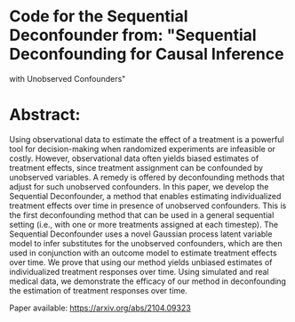 # Code for the Sequential Deconfounder from: "Sequential Deconfounding for Causal Inference
with Unobserved Confounders"

# Abstract: 
Using observational data to estimate the effect of a treatment is a powerful tool for decision-making when randomized experiments are infeasible or costly. However, observational data often yields biased estimates of treatment effects, since treatment assignment can be confounded by unobserved variables. A remedy is offered by deconfounding methods that adjust for such unobserved confounders. In this paper, we develop the Sequential Deconfounder, a method that enables estimating individualized treatment effects over time in presence of unobserved confounders. This is the first deconfounding method that can be used in a general sequential setting (i.e., with one or more treatments assigned at each timestep). The Sequential Deconfounder uses a novel Gaussian process latent variable model to infer substitutes for the unobserved confounders, which are then used in conjunction with an outcome model to estimate treatment effects over time. We prove that using our method yields unbiased estimates of individualized treatment responses over time. Using simulated and real medical data, we demonstrate the efficacy of our method in deconfounding the estimation of treatment responses over time. 

Paper available: https://arxiv.org/abs/2104.09323
